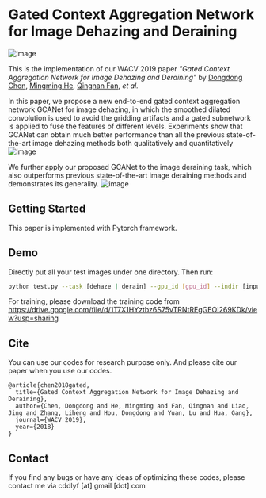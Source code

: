 Gated Context Aggregation Network for Image Dehazing and Deraining
=======
![image](imgs/net_arch.png)

This is the implementation of our WACV 2019 paper *"Gated Context Aggregation Network for Image Dehazing and Deraining"* by [Dongdong Chen](<http://www.dongdongchen.bid/>), [Mingming He](<https://github.com/hmmlillian>), [Qingnan Fan](<https://fqnchina.github.io/>), *et al.*

In this paper, we propose a new end-to-end gated context aggregation network GCANet for image dehazing, in which the smoothed dilated convolution is used to avoid the gridding artifacts and a gated subnetwork is applied to fuse the features of different levels. Experiments show that GCANet can obtain much better performance than all the previous state-of-the-art image dehazing methods both qualitatively and quantitatively
![image](imgs/dehaze_visual.png)

We further apply our proposed GCANet to the image deraining task, which also outperforms previous state-of-the-art image deraining methods and demonstrates its generality.
![image](imgs/derain_visual.png)


## Getting Started

This paper is implemented with Pytorch framework.

Demo
----

Directly put all your test images under one directory. Then run:

```bash
python test.py --task [dehaze | derain] --gpu_id [gpu_id] --indir [input directory] --outdir [output directory]
```

For training, please download the training code from <https://drive.google.com/file/d/1T7X1HYztbz6S75vTRNtREgGEOI269KDk/view?usp=sharing>

Cite
----

You can use our codes for research purpose only. And please cite our paper when you use our codes.
```
@article{chen2018gated,
  title={Gated Context Aggregation Network for Image Dehazing and Deraining},
  author={Chen, Dongdong and He, Mingming and Fan, Qingnan and Liao, Jing and Zhang, Liheng and Hou, Dongdong and Yuan, Lu and Hua, Gang},
  journal={WACV 2019},
  year={2018}
}
```
Contact
-------

If you find any bugs or have any ideas of optimizing these codes, please contact me via cddlyf [at] gmail [dot] com



